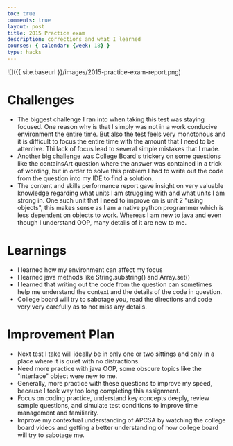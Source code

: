 ```yaml
---
toc: true
comments: true
layout: post
title: 2015 Practice exam
description: corrections and what I learned
courses: { calendar: {week: 18} }
type: hacks
---
```


![]({{ site.baseurl }}/images/2015-practice-exam-report.png)

# Challenges

- The biggest challenge I ran into when taking this test was staying focused. One reason why is that I simply was not in a work conducive environment the entire time. But also the test feels very monotonous and it is difficult to focus the entire time with the amount that I need to be attentive. Thi lack of focus lead to several simple mistakes that I made.
- Another big challenge was College Board's trickery on some questions like the containsArt question where the answer was contained in a trick of wording, but in order to solve this problem I had to write out the code from the question into my IDE to find a solution.
- The content and skills performance report gave insight on very valuable knowledge regarding what units I am struggling with and what units I am strong in. One such unit that I need to improve on is unit 2 "using objects", this makes sense as I am a native python programmer which is less dependent on objects to work. Whereas I am new to java and even though I understand OOP, many details of it are new to me.

# Learnings

- I learned how my environment can affect my focus 
- I learned java methods like String.substring() and Array.set()
- I learned that writing out the code from the question can sometimes help me understand the context and the details of the code in question.
- College board will try to sabotage you, read the directions and code very very carefully as to not miss any details.

# Improvement Plan

- Next test I take will ideally be in only one or two sittings and only in a place where it is quiet with no distractions.
- Need more practice with java OOP, some obscure topics like the "interface" object were new to me.
- Generally, more practice with these questions to improve my speed, because I took way too long completing this assignment.
- Focus on coding practice, understand key concepts deeply, review sample questions, and simulate test conditions to improve time management and familiarity. 
- Improve my contextual understanding of APCSA by watching the college board videos and getting a better understanding of how college board will try to sabotage me.
